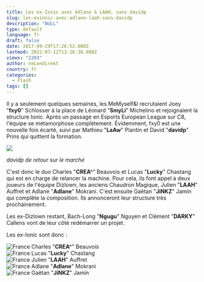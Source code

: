 ```yaml
---
title: Les ex-Ionic avec Adlane & LAAH, sans davidp
slug: les-exionic-avec-adlane-laah-sans-davidp
description: "NULL"
type: default
language: fr
draft: false
date: 2017-09-29T17:26:52.000Z
lastmod: 2022-07-12T13:16:38.800Z
views: "2203"
author: neLendirekt
country: fr
categories:
  - Flash
tags: []
---
```

Il y a seulement quelques semaines, les MeMyself&I recrutaient Joey "**fxy0**" Schlosser à la place de Léonard "**SmyLi**" Michelino et rejoignaient la structure Ionic. Après un passage en Esports European League sur C8, l'équipe se métamorphose complètement. Évidemment, fxy0 est une nouvelle fois écarté, suivi par Mathieu "**LaAw**" Plantin et David "**davidp**" Prins qui quittent la formation.

![](/images/articles/59ce7d3bbd280/images/tAFc0SadE1ijcOc16C0jtnNLA4HmUqJGW7wSYFIZ.jpeg)

_davidp de retour sur le marché_

C'est donc le duo Charles "**CREA^**" Beauvois et Lucas "**Lucky**" Chastang qui est en charge de relancer la machine. Pour cela, ils font appel à deux joueurs de l'équipe Dizlown, les anciens Chaudron Magique, Julien "**LAAH**" Auffret et Adlane "**Adlane**" Mokrani. C'est ensuite Gaëtan "**JiNKZ**" Jamin qui complète la composition. Ils annonceront leur structure très prochainement.

Les ex-Dizlown restant, Bach-Long "**Ngugu**" Nguyen et Clément "**DARKY**" Callens vont de leur côté redémarrer un projet.

Les ex-Ionic sont donc : 

![France](/images/countries/fr.svg)⁠ Charles "**CREA^**" Beauvois  
![France](/images/countries/fr.svg)⁠ Lucas "**Lucky**" Chastang  
![France](/images/countries/fr.svg)⁠ Julien "**LAAH**" Auffret  
![France](/images/countries/fr.svg)⁠ Adlane "**Adlane**" Mokrani  
![France](/images/countries/fr.svg)⁠ ⁠Gaëtan "**JiNKZ**" Jamin
